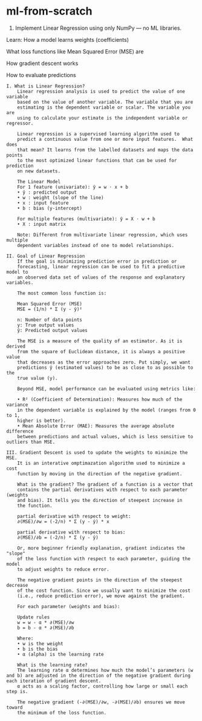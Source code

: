 # ml-from-scratch

1. Implement Linear Regression using only NumPy — no ML libraries.

Learn:
How a model learns weights (coefficients)

What loss functions like Mean Squared Error (MSE) are

How gradient descent works

How to evaluate predictions

    I. What is Linear Regression? 
        Linear regression analysis is used to predict the value of one variable
        based on the value of another variable. The variable that you are
        estimating is the dependent variable or scalar. The variable you are
        using to calculate your estimate is the independent variable or regressor.

        Linear regression is a supervised learning algorithm used to 
        predict a continuous value from one or more input features.  What does 
        that mean? It learns from the labelled datasets and maps the data points 
        to the most optimized linear functions that can be used for prediction 
        on new datasets.

        The Linear Model
        For 1 feature (univariate): ŷ = w ⋅ x + b
        • ŷ : predicted output
        • w : weight (slope of the line)
        • x : input feature
        • b : bias (y-intercept)

        For multiple features (multivariate): ŷ = X ⋅ w + b
        • X : input matrix

        Note: Different from multivariate linear regression, which uses multiple
        dependent variables instead of one to model relationships.

    II. Goal of Linear Regression
        If the goal is minimizing prediction error in prediction or
        forecasting, linear regression can be used to fit a predictive model to
        an observed data set of values of the response and explanatory variables.
        
        The most common loss function is: 

        Mean Squared Error (MSE)
        MSE = (1/n) * Σ (y - ŷ)²

        n: Number of data points
        y: True output values
        ŷ: Predicted output values

        The MSE is a measure of the quality of an estimator. As it is derived
        from the square of Euclidean distance, it is always a positive value
        that decreases as the error approaches zero. Put simply, we want
        predictions ŷ (estimated values) to be as close to as possible to the
        true value (y).

        Beyond MSE, model performance can be evaluated using metrics like:

        • R² (Coefficient of Determination): Measures how much of the variance
        in the dependent variable is explained by the model (ranges from 0 to 1,
        higher is better).
        • Mean Absolute Error (MAE): Measures the average absolute difference
        between predictions and actual values, which is less sensitive to outliers than MSE.

    III. Gradient Descent is used to update the weights to minimize the MSE.
        It is an interative omptimazation algorithm used to minimize a cost
        function by moving in the direction of the negative gradient.

        What is the gradient? The gradient of a function is a vector that
        contains the partial derivatives with respect to each parameter (weights
        and bias). It tells you the direction of steepest increase in
        the function. 

        partial derivative with respect to weight:
        ∂(MSE)/∂w = (-2/n) * Σ (y - ŷ) * x

        partial derivative with respect to bias:
        ∂(MSE)/∂b = (-2/n) * Σ (y - ŷ)
    
        Or, more beginner friendly explanation, gradient indicates the "slope"
        of the loss function with respect to each parameter, guiding the model
        to adjust weights to reduce error.

        The negative gradient points in the direction of the steepest decrease
        of the cost function. Since we usually want to minimize the cost
        (i.e., reduce prediction error), we move against the gradient.

        For each parameter (weights and bias):

        Update rules
        w = w - α * ∂(MSE)/∂w
        b = b - α * ∂(MSE)/∂b

        Where:
        • w is the weight
        • b is the bias
        • α (alpha) is the learning rate

        What is the learning rate? 
        The learning rate α determines how much the model’s parameters (w and b) are adjusted in the direction of the negative gradient during each iteration of gradient descent.
        α acts as a scaling factor, controlling how large or small each step is.

        The negative gradient (-∂(MSE)/∂w, -∂(MSE)/∂b) ensures we move toward
        the minimum of the loss function.
